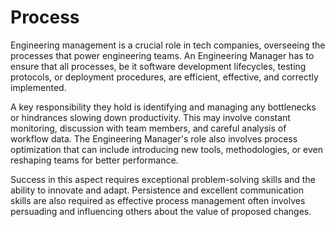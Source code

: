 # Process

Engineering management is a crucial role in tech companies, overseeing the processes that power engineering teams. An Engineering Manager has to ensure that all processes, be it software development lifecycles, testing protocols, or deployment procedures, are efficient, effective, and correctly implemented. 

A key responsibility they hold is identifying and managing any bottlenecks or hindrances slowing down productivity. This may involve constant monitoring, discussion with team members, and careful analysis of workflow data. The Engineering Manager's role also involves process optimization that can include introducing new tools, methodologies, or even reshaping teams for better performance. 

Success in this aspect requires exceptional problem-solving skills and the ability to innovate and adapt. Persistence and excellent communication skills are also required as effective process management often involves persuading and influencing others about the value of proposed changes.